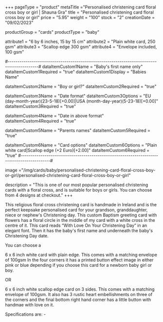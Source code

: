 +++
pageType = "product"
metaTitle ="Personalised christening card floral cross boy or girl | Shauna Gra"
title = "Personalised christening card floral cross boy or girl"
price = "5.95"
weight = "100"
stock = "2"
creationDate = "09/02/2023"

productGroup = "cards"
productType = "baby"

attribute1 = "6 by 6 inches, 15 by 15 cm" 
attribute2 = "Plain white card, 250 gsm"
attribute3 = "Scallop edge 300 gsm"
attribute4 = "Envelope included, 100 gsm"

#---------------------------------------------------------------------------------------------#
dataItemCustom1Name = "Baby's first name only"
dataItemCustom1Required = "true"
dataItemCustom1Display = "Babies Name"

dataItemCustom2Name = "Boy or girl?"
dataItemCustom2Required = "true"

dataItemCustom3Name = "Date format"
dataItemCustom3Options = "EU (day-month-year)(23-5-18)[+0.00]|USA (month-day-year)(5-23-18)[+0.00]"
dataItemCustom3Required = "true"

dataItemCustom4Name = "Date in above format"
dataItemCustom4Required = "true"

dataItemCustom5Name = "Parents names"
dataItemCustom5Required = "true"

dataItemCustom6Name = "Card options"
dataItemCustom6Options = "Plain white card|Scallop edge (+2 Euro)[+2.00]"
dataItemCustom6Required = "true"
#---------------------------------------------------------------------------------------------#
 
image ="/img/cards/baby/personalised-christening-card-floral-cross-boy-or-girl/personalised-christening-card-floral-cross-boy-or-girl"
 
description = "This is one of our most popular personalised christening cards with a floral cross, and is suitable for boys or girls. You can choose from 4 designs at checkout."
+++

This religious floral cross christening card is handmade in Ireland and is the perfect keepsake personalised card for your grandson, granddaughter, niece or nephew's Christening day. This custom Baptism greeting card with flowers has a floral circle in the middle of my card with a white cross in the centre of it. This card reads “With Love On Your Christening Day” in an elegant font. Then it has the baby's first name and underneath the baby's Christening Day date.

You can choose a

6 x 6 inch white card with plain edge. This comes with a matching envelope of 100gsm In the four corners it has a printed button effect image in either pink or blue depending if you choose this card for a newborn baby girl or boy.

OR

6 x 6 inch white scallop edge card on 3 sides. This comes with a matching envelope of 100gsm. It also has 3 rustic heart embellishments on three of the corners and the final bottom right hand corner has a little button with handmae with love on it.

Specifications are: -
